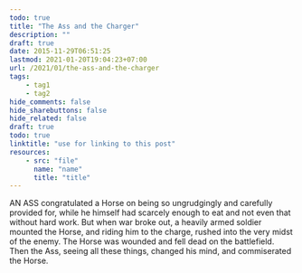 ```yaml
---
todo: true
title: "The Ass and the Charger"
description: ""
draft: true
date: 2015-11-29T06:51:25
lastmod: 2021-01-20T19:04:23+07:00
url: /2021/01/the-ass-and-the-charger
tags:
    - tag1
    - tag2
hide_comments: false
hide_sharebuttons: false
hide_related: false
draft: true
todo: true
linktitle: "use for linking to this post"
resources:
    - src: "file"
      name: "name"
      title: "title"
---
```

AN ASS congratulated a Horse on being so ungrudgingly and carefully provided for, while he himself had scarcely enough to eat and not even that without hard work. But when war broke out, a heavily armed soldier mounted the Horse, and riding him to the charge, rushed into the very midst of the enemy. The Horse was wounded and fell dead on the battlefield. Then the Ass, seeing all these things, changed his mind, and commiserated the Horse.

